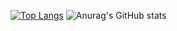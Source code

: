 [![Top Langs](https://github-readme-stats.vercel.app/api/top-langs/?username=KeLorand)](https://github.com/anuraghazra/github-readme-stats)
![Anurag's GitHub stats](https://github-readme-stats.vercel.app/api?username=KeLorand&show_icons=true&theme=synthwave&count_private=true)
